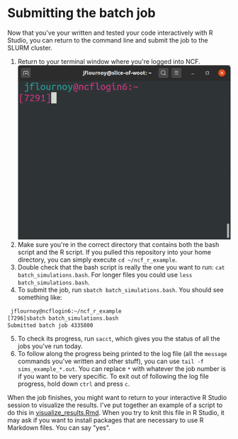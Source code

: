 # Submitting the batch job

Now that you've your written and tested your code interactively with R Studio, you can return to the command line and submit the job to the SLURM cluster.

1. Return to your terminal window where you're logged into NCF.
  ![](img/terminal.png)
2. Make sure you're in the correct directory that contains both the bash script and the R script. If you pulled this repository into your home directory, you can simply execute `cd ~/ncf_r_example`.
3. Double check that the bash script is really the one you want to run: `cat batch_simulations.bash`. For longer files you could use `less batch_simulations.bash`.
4. To submit the job, run `sbatch batch_simulations.bash`. You should see something like:
  ```
   jflournoy@ncflogin6:~/ncf_r_example
  [7296]sbatch batch_simulations.bash 
  Submitted batch job 4335800
  ```
5. To check its progress, run `sacct`, which gives you the status of all the jobs you've run today.
6. To follow along the progress being printed to the log file (all the `message` commands you've written and other stuff), you can use `tail -f sims_example_*.out`. You can replace `*` with whatever the job number is if you want to be very specific. To exit out of following the log file progress, hold down `ctrl` and press `c`.

When the job finishes, you might want to return to your interactive R Studio session to visualize the results. I've put together an example of a script to do this in [visualize_results.Rmd](visualize_results.Rmd). When you try to knit this file in R Studio, it may ask if you want to install packages that are necessary to use R Markdown files. You can say "yes".
